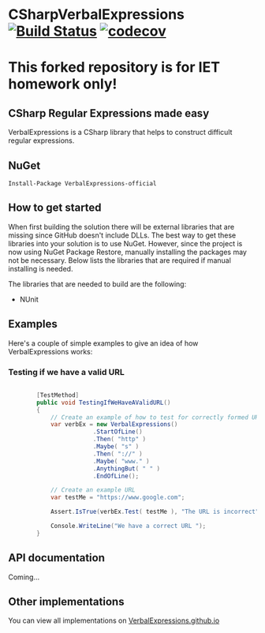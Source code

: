CSharpVerbalExpressions [![Build Status](https://travis-ci.org/IETTeam/CSharpVerbalExpressions.svg?branch=master)](https://travis-ci.org/IETTeam/CSharpVerbalExpressions)
[![codecov](https://codecov.io/gh/spurger/CSharpVerbalExpressions/branch/master/graph/badge.svg)](https://codecov.io/gh/spurger/CSharpVerbalExpressions)
=====================

# This forked repository is for IET homework only!

## CSharp Regular Expressions made easy
VerbalExpressions is a CSharp library that helps to construct difficult regular expressions.

## NuGet
```
Install-Package VerbalExpressions-official
```

## How to get started
When first building the solution there will be external libraries that are missing since GitHub doesn't include DLLs. 
The best way to get these libraries into your solution is to use NuGet. However, since the project is now using NuGet 
Package Restore, manually installing the packages may not be necessary. Below lists the libraries that are required
if manual installing is needed.

The libraries that are needed to build are the following:
* NUnit

## Examples

Here's a couple of simple examples to give an idea of how VerbalExpressions works:

### Testing if we have a valid URL

```csharp

		[TestMethod]
		public void TestingIfWeHaveAValidURL()
		{
			// Create an example of how to test for correctly formed URLs
			var verbEx = new VerbalExpressions()
						.StartOfLine()
						.Then( "http" )
						.Maybe( "s" )
						.Then( "://" )
						.Maybe( "www." )
						.AnythingBut( " " )
						.EndOfLine();

			// Create an example URL
			var testMe = "https://www.google.com";

			Assert.IsTrue(verbEx.Test( testMe ), "The URL is incorrect");

			Console.WriteLine("We have a correct URL ");
		}

```
## API documentation

Coming...

## Other implementations  
You can view all implementations on [VerbalExpressions.github.io](http://VerbalExpressions.github.io)

